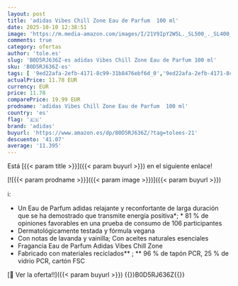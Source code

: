 ```yaml
---
layout: post
title: 'adidas Vibes Chill Zone Eau de Parfum  100 ml'
date: 2025-10-10 12:38:51
image: 'https://m.media-amazon.com/images/I/21V9IpY2W5L._SL500_._SL400_.jpg'
comments: true
category: ofertas
author: 'tole.es'
slug: 'B0D5RJ636Z-es adidas Vibes Chill Zone Eau de Parfum 100 ml'
sku: 'B0D5RJ636Z-es'
tags: [ '9ed22afa-2efb-4171-8c99-31b8476ebf6d_0','9ed22afa-2efb-4171-8c99-31b8476ebf6d_2701','Agua de perfume para mujeres','Arborist Merchandising Root','Belleza','Fragancias para mujeres','Outlet Belleza','Perfumes y fragancias','Self Service','Special Features Stores','adidas','de','eau','parfum','🇪🇸', ]
actualPrice: 11.78 EUR
currency: EUR
price: 11.78
comparePrice: 19.99 EUR
prodname: 'adidas Vibes Chill Zone Eau de Parfum  100 ml'
country: 'es'
flag: '🇪🇸'
brand: 'adidas'
buyurl: 'https://www.amazon.es/dp/B0D5RJ636Z/?tag=tolees-21'
descuento: '41.07'
average: '11.395'
---
```


Está [{{< param title >}}]({{< param buyurl >}}) en el siguiente enlace!

[![{{< param prodname >}}]({{< param image >}})]({{< param buyurl >}})

ℹ️:

- Un Eau de Parfum adidas relajante y reconfortante de larga duración que se ha demostrado que transmite energía positiva*; * 81 % de opiniones favorables en una prueba de consumo de 106 participantes
- Dermatológicamente testada y fórmula vegana
- Con notas de lavanda y vainilla; Con aceites naturales esenciales
- Fragancia Eau de Parfum Adidas Vibes Chill Zone
- Fabricado con materiales reciclados** ; ** 96 % de tapón PCR, 25 % de vidrio PCR, cartón FSC

[🛒 Ver la oferta!!]({{< param buyurl >}})
{{<world>}}B0D5RJ636Z{{</world>}}
